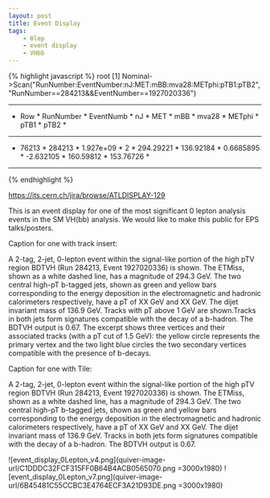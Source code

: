 ```yaml
---
layout: post
title: Event Display
tags: 
    - 0lep
    - event display
    - VHbb
---
```


{% highlight javascript %}
root [1] Nominal->Scan("RunNumber:EventNumber:nJ:MET:mBB:mva28:METphi:pTB1:pTB2","RunNumber==284213&&EventNumber==1927020336")
************************************************************************************************************************
*    Row   * RunNumber * EventNumb *        nJ *       MET *       mBB *     mva28 *    METphi *      pTB1 *      pTB2 *
************************************************************************************************************************
*    76213 *    284213 * 1.927e+09 *         2 * 294.29221 * 136.92184 * 0.6685895 * -2.632105 * 160.59812 * 153.76726 *
************************************************************************************************************************
{% endhighlight %}

https://its.cern.ch/jira/browse/ATLDISPLAY-129

This is an event display for one of the most significant 0 lepton analysis events in the SM VH(bb) analysis. We would like to make this public for EPS talks/posters.

Caption for one with track insert:

A 2-tag, 2-jet, 0-lepton event within the signal-like portion of the high pTV region BDTVH (Run 284213, Event 1927020336) is shown. The ETMiss, shown as a white dashed line, has a magnitude of 294.3 GeV. The two central high-pT b-tagged jets, shown as green and yellow bars corresponding to the energy deposition in the electromagnetic and hadronic calorimeters respectively, have a pT of XX GeV and XX GeV. The dijet invariant mass of 136.9 GeV. Tracks with pT above 1 GeV are shown.Tracks in both jets form signatures compatible with the decay of a b-hadron. The BDTVH output is 0.67.  The excerpt shows three vertices and their associated tracks (with a pT cut of 1.5 GeV): the yellow circle represents the primary vertex and the two light blue circles the two secondary vertices compatible with the presence of b-decays.

Caption for one with Tile:

A 2-tag, 2-jet, 0-lepton event within the signal-like portion of the high pTV region BDTVH (Run 284213, Event 1927020336) is shown. The ETMiss, shown as a white dashed line, has a magnitude of 294.3 GeV. The two central high-pT b-tagged jets, shown as green and yellow bars corresponding to the energy deposition in the electromagnetic and hadronic calorimeters respectively, have a pT of XX GeV and XX GeV. The dijet invariant mass of 136.9 GeV. Tracks in both jets form signatures compatible with the decay of a b-hadron. The BDTVH output is 0.67.

![event_display_0Lepton_v4.png](quiver-image-url/C1DDDC32FCF315FF0B64B4ACB0565070.png =3000x1980)
![event_display_0Lepton_v7.png](quiver-image-url/6B45481C55CCBC3E4764ECF3A21D93DE.png =3000x1980)
